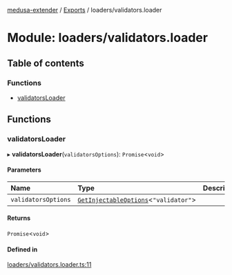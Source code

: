 [medusa-extender](../README.md) / [Exports](../modules.md) / loaders/validators.loader

# Module: loaders/validators.loader

## Table of contents

### Functions

- [validatorsLoader](loaders_validators_loader.md#validatorsloader)

## Functions

### validatorsLoader

▸ **validatorsLoader**(`validatorsOptions`): `Promise`<`void`\>

#### Parameters

| Name | Type | Description |
| :------ | :------ | :------ |
| `validatorsOptions` | [`GetInjectableOptions`](core_types.md#getinjectableoptions)<``"validator"``\> |  |

#### Returns

`Promise`<`void`\>

#### Defined in

[loaders/validators.loader.ts:11](https://github.com/adrien2p/medusa-extender/blob/12c4270/src/loaders/validators.loader.ts#L11)
